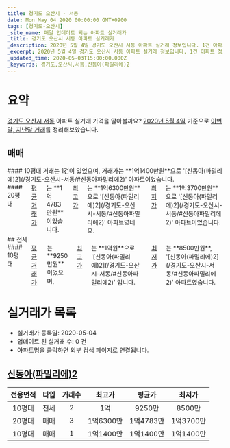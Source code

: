 ```yaml
---
title: 경기도 오산시 - 서동
date: Mon May 04 2020 00:00:00 GMT+0900
tags: [경기도-오산시]
_site_name: 매일 업데이트 되는 아파트 실거래가
_title: 경기도 오산시 서동 아파트 실거래가
_description: 2020년 5월 4일 경기도 오산시 서동 아파트 실거래 정보입니다. 1건 아파트 정보가 있습니다.
_excerpt: 2020년 5월 4일 경기도 오산시 서동 아파트 실거래 정보입니다. 1건 아파트 정보가 있습니다.
_updated_time: 2020-05-03T15:00:00.000Z
_keywords: 경기도,오산시,서동,신동아(파밀리에)2
---
```





# 요약
<ins>경기도 오산시 서동</ins> 아파트 실거래 가격을 알아볼까요? <ins>2020년 5월 4일</ins> 기준으로 <ins>이번달, 지난달 거래</ins>를 정리해보았습니다.

## 매매
<div class="container">
<div class="six columns" markdown="1">
#### 10평대
거래는 1건이 있었으며, 거래가는 **1억1400만원**으로 '[신동아(파밀리에)2](/경기도-오산시-서동/#신동아파밀리에2)' 아파트이었습니다.
</div>
<div class="six columns" markdown="1">
#### 20평대
<ins>평균 거래가</ins>는 **1억4783만원**이었습니다. <ins>최고가</ins>는 **1억6300만원**으로 '[신동아(파밀리에)2](/경기도-오산시-서동/#신동아파밀리에2)' 아파트였네요. <ins>최저가</ins>는 **1억3700만원**으로 '[신동아(파밀리에)2](/경기도-오산시-서동/#신동아파밀리에2)' 아파트이었습니다.
</div>
</div>
## 전세
<div class="container">
<div class="twelve columns" markdown="1">
#### 10평대
<ins>평균 거래가</ins>는 **9250만원**이었으며, <ins>최고가</ins>는 **1억원**으로 '[신동아(파밀리에)2](/경기도-오산시-서동/#신동아파밀리에2)' 입니다. <ins>최저가</ins>는 **8500만원**, '[신동아(파밀리에)2](/경기도-오산시-서동/#신동아파밀리에2)' 아파트였습니다.
</div>
</div>



# 실거래가 목록
- 실거래가 등록일: 2020-05-04
- 업데이트 된 실거래 수: 0 건
- 아파트명을 클릭하면 외부 검색 페이지로 연결됩니다.

## [신동아(파밀리에)2](#신동아파밀리에2)

|전용면적|타입|거래수|최고가|평균가|최저가|
|:---:|:---:|:---:|:---:|:---:|:---:|
|10평대|<span class="deal-type-2">전세</span>|2|1억|9250만|8500만|
|20평대|<span class="deal-type-1">매매</span>|3|1억6300만|1억4783만|1억3700만|
|10평대|<span class="deal-type-1">매매</span>|1|1억1400만|1억1400만|1억1400만|

<br/>




